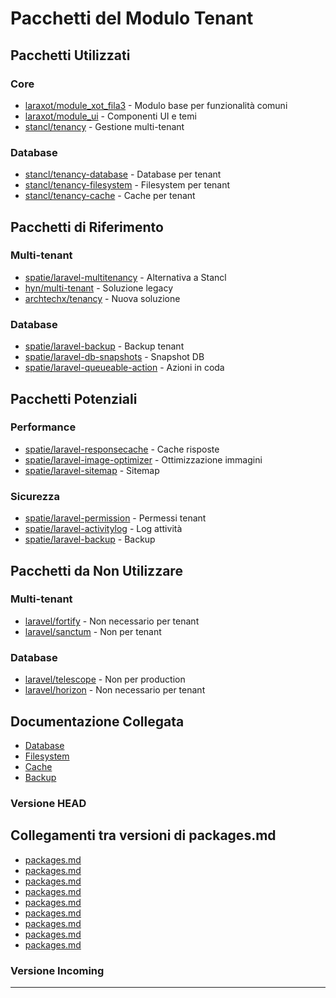 # Pacchetti del Modulo Tenant

## Pacchetti Utilizzati

### Core
- [laraxot/module_xot_fila3](../Xot/docs/packages.md) - Modulo base per funzionalità comuni
- [laraxot/module_ui](../UI/docs/packages.md) - Componenti UI e temi
- [stancl/tenancy](https://github.com/stancl/tenancy) - Gestione multi-tenant

### Database
- [stancl/tenancy-database](https://github.com/stancl/tenancy-database) - Database per tenant
- [stancl/tenancy-filesystem](https://github.com/stancl/tenancy-filesystem) - Filesystem per tenant
- [stancl/tenancy-cache](https://github.com/stancl/tenancy-cache) - Cache per tenant

## Pacchetti di Riferimento

### Multi-tenant
- [spatie/laravel-multitenancy](https://github.com/spatie/laravel-multitenancy) - Alternativa a Stancl
- [hyn/multi-tenant](https://github.com/hyn/multi-tenant) - Soluzione legacy
- [archtechx/tenancy](https://github.com/archtechx/tenancy) - Nuova soluzione

### Database
- [spatie/laravel-backup](https://github.com/spatie/laravel-backup) - Backup tenant
- [spatie/laravel-db-snapshots](https://github.com/spatie/laravel-db-snapshots) - Snapshot DB
- [spatie/laravel-queueable-action](https://github.com/spatie/laravel-queueable-action) - Azioni in coda

## Pacchetti Potenziali

### Performance
- [spatie/laravel-responsecache](https://github.com/spatie/laravel-responsecache) - Cache risposte
- [spatie/laravel-image-optimizer](https://github.com/spatie/laravel-image-optimizer) - Ottimizzazione immagini
- [spatie/laravel-sitemap](https://github.com/spatie/laravel-sitemap) - Sitemap

### Sicurezza
- [spatie/laravel-permission](https://github.com/spatie/laravel-permission) - Permessi tenant
- [spatie/laravel-activitylog](https://github.com/spatie/laravel-activitylog) - Log attività
- [spatie/laravel-backup](https://github.com/spatie/laravel-backup) - Backup

## Pacchetti da Non Utilizzare

### Multi-tenant
- [laravel/fortify](https://github.com/laravel/fortify) - Non necessario per tenant
- [laravel/sanctum](https://github.com/laravel/sanctum) - Non per tenant

### Database
- [laravel/telescope](https://github.com/laravel/telescope) - Non per production
- [laravel/horizon](https://github.com/laravel/horizon) - Non necessario per tenant

## Documentazione Collegata

- [Database](packages/database.md)
- [Filesystem](packages/filesystem.md)
- [Cache](packages/cache.md)
- [Backup](packages/backup.md) 
### Versione HEAD


## Collegamenti tra versioni di packages.md
* [packages.md](../../../Gdpr/docs/packages.md)
* [packages.md](../../../Notify/docs/packages.md)
* [packages.md](../../../Xot/docs/packages.md)
* [packages.md](../../../User/docs/packages.md)
* [packages.md](../../../UI/docs/packages.md)
* [packages.md](../../../Lang/docs/packages.md)
* [packages.md](../../../Job/docs/packages.md)
* [packages.md](../../../Media/docs/packages.md)
* [packages.md](../../../Tenant/docs/packages.md)


### Versione Incoming


---

